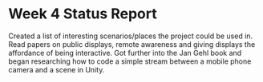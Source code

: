 # Week 4 Status Report

Created a list of interesting scenarios/places the project could be used in. 
Read papers on public displays, remote awareness and giving displays the affordance of being interactive.
Got further into the Jan Gehl book and began researching how to code a simple stream between a mobile phone camera and a scene in Unity.